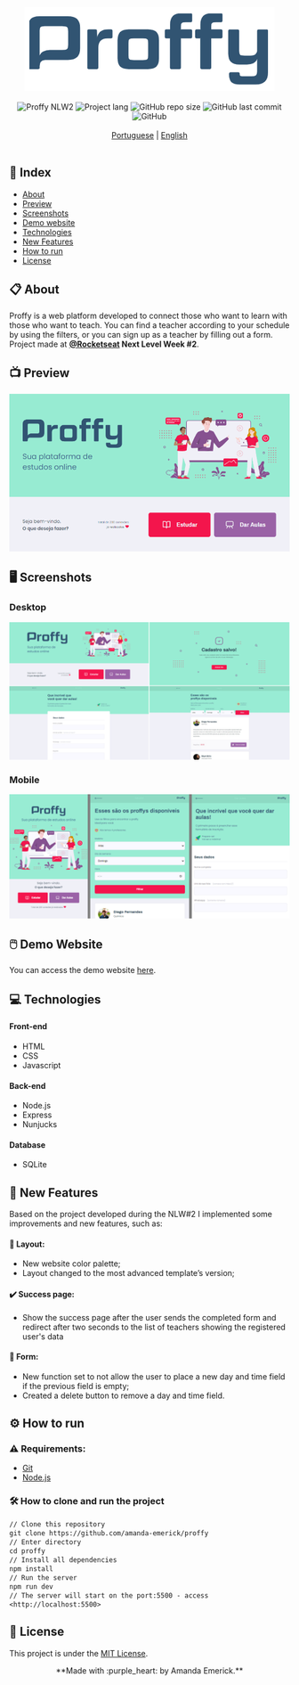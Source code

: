 <div align="center"><img src="https://github.com/amanda-emerick/proffy/blob/master/readme/proffy-logo.png" alt="Proffy"></div>
<br>
<div align="center">
<img alt="Proffy NLW2" src="https://img.shields.io/badge/Proffy-NLW%232-%233D698F"> 
<img alt="Project lang" src="https://img.shields.io/badge/Project%20Lang-Portuguese-3D698F"> 
<img alt="GitHub repo size" src="https://img.shields.io/github/repo-size/amanda-emerick/proffy?color=%233D698F"> 
<img alt="GitHub last commit" src="https://img.shields.io/github/last-commit/amanda-emerick/proffy?color=%233D698F"> 
<img alt="GitHub" src="https://img.shields.io/github/license/amanda-emerick/proffy?color=%233D698F">  
</div>
<br>
<div align="center">
<a href="https://github.com/amanda-emerick/proffy/new/master?readme-pt">Portuguese</a> | <a href="#">English</a>
</div>
<br>

## :notebook_with_decorative_cover: Index
<a name=anchor></a>
* [About](#about)
* [Preview](#preview)
* [Screenshots](#screenshots)
* [Demo website](#demo)
* [Technologies](#technologies)
* [New Features](#new-features)
* [How to run](#how-to-run)
* [License](#license)

<a id="about"></a>
## :clipboard: About
Proffy is a web platform developed to connect those who want to learn with those who want to teach. 
You can find a teacher according to your schedule by using the filters, or you can sign up as a teacher by filling out a form. 
Project made at **[@Rocketseat](https://github.com/Rocketseat) Next Level Week #2**.

<a id="preview"></a>
## :tv: Preview
![proffy-gif](https://github.com/amanda-emerick/proffy/blob/master/readme/proffy-web.gif)

<a id="screenshots"></a>
## :desktop_computer: Screenshots
### Desktop
![desktop-version](https://github.com/amanda-emerick/proffy/blob/master/readme/desktop-version.png)
### Mobile
![mobile-version](https://github.com/amanda-emerick/proffy/blob/master/readme/mobile-version.png)

<a id="demo"></a>
## :computer_mouse: Demo Website
You can access the demo website [here]().

<a id="technologies"></a>
## :computer: Technologies
#### Front-end
* HTML
* CSS
* Javascript
#### Back-end
* Node.js
* Express
* Nunjucks
#### Database
* SQLite

<a id="new-features"></a>
## :rocket: New Features
Based on the project developed during the NLW#2 I implemented some improvements and new features, such as:
#### :art: Layout: 
* New website color palette;
* Layout changed to the most advanced template’s version;
#### :heavy_check_mark: Success page:
* Show the success page after the user sends the completed form and redirect after two seconds to the list of teachers showing the registered user's data
#### :page_facing_up: Form:
* New function set to not allow the user to place a new day and time field if the previous field is empty;
* Created a delete button to remove a day and time field.

<a id="how-to-run"></a>
## :gear: How to run
### :warning: Requirements:
* [Git](https://git-scm.com)
* [Node.js](https://nodejs.org/en/)
### :hammer_and_wrench: How to clone and run the project
```
// Clone this repository
git clone https://github.com/amanda-emerick/proffy
// Enter directory
cd proffy
// Install all dependencies
npm install
// Run the server
npm run dev
// The server will start on the port:5500 - access <http://localhost:5500>
```
<a id="license"></a>
## :closed_book: License
This project is under the [MIT License](https://github.com/amanda-emerick/proffy/blob/master/LICENSE).

<p align="center">
**Made with :purple_heart: by Amanda Emerick.**
</p> 


